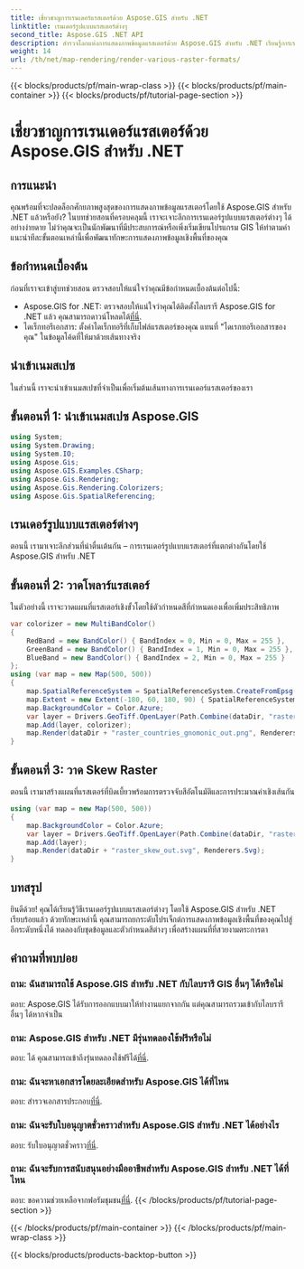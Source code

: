 ```yaml
---
title: เชี่ยวชาญการเรนเดอร์แรสเตอร์ด้วย Aspose.GIS สำหรับ .NET
linktitle: เรนเดอร์รูปแบบแรสเตอร์ต่างๆ
second_title: Aspose.GIS .NET API
description: สำรวจโลกแห่งการแสดงภาพข้อมูลแรสเตอร์ด้วย Aspose.GIS สำหรับ .NET เรียนรู้การเรนเดอร์แผนที่ที่น่าทึ่งในรูปแบบต่างๆ ได้อย่างง่ายดาย ดาวน์โหลดเดี๋ยวนี้!
weight: 14
url: /th/net/map-rendering/render-various-raster-formats/
---
```


{{< blocks/products/pf/main-wrap-class >}}
{{< blocks/products/pf/main-container >}}
{{< blocks/products/pf/tutorial-page-section >}}

# เชี่ยวชาญการเรนเดอร์แรสเตอร์ด้วย Aspose.GIS สำหรับ .NET

## การแนะนำ
คุณพร้อมที่จะปลดล็อกศักยภาพสูงสุดของการแสดงภาพข้อมูลแรสเตอร์โดยใช้ Aspose.GIS สำหรับ .NET แล้วหรือยัง? ในบทช่วยสอนที่ครอบคลุมนี้ เราจะเจาะลึกการเรนเดอร์รูปแบบแรสเตอร์ต่างๆ ได้อย่างง่ายดาย ไม่ว่าคุณจะเป็นนักพัฒนาที่มีประสบการณ์หรือเพิ่งเริ่มเขียนโปรแกรม GIS ให้ทำตามคำแนะนำทีละขั้นตอนเหล่านี้เพื่อพัฒนาทักษะการแสดงภาพข้อมูลเชิงพื้นที่ของคุณ
## ข้อกำหนดเบื้องต้น
ก่อนที่เราจะเข้าสู่บทช่วยสอน ตรวจสอบให้แน่ใจว่าคุณมีข้อกำหนดเบื้องต้นต่อไปนี้:
- Aspose.GIS for .NET: ตรวจสอบให้แน่ใจว่าคุณได้ติดตั้งไลบรารี Aspose.GIS for .NET แล้ว คุณสามารถดาวน์โหลดได้[ที่นี่](https://releases.aspose.com/gis/net/).
- ไดเร็กทอรีเอกสาร: ตั้งค่าไดเร็กทอรีที่เก็บไฟล์แรสเตอร์ของคุณ แทนที่ "ไดเรกทอรีเอกสารของคุณ" ในข้อมูลโค้ดที่ให้มาด้วยเส้นทางจริง
## นำเข้าเนมสเปซ
ในส่วนนี้ เราจะนำเข้าเนมสเปซที่จำเป็นเพื่อเริ่มต้นเส้นทางการเรนเดอร์แรสเตอร์ของเรา
## ขั้นตอนที่ 1: นำเข้าเนมสเปซ Aspose.GIS
```csharp
using System;
using System.Drawing;
using System.IO;
using Aspose.Gis;
using Aspose.GIS.Examples.CSharp;
using Aspose.Gis.Rendering;
using Aspose.Gis.Rendering.Colorizers;
using Aspose.Gis.SpatialReferencing;
```
## เรนเดอร์รูปแบบแรสเตอร์ต่างๆ
ตอนนี้ เรามาเจาะลึกส่วนที่น่าตื่นเต้นกัน – การเรนเดอร์รูปแบบแรสเตอร์ที่แตกต่างกันโดยใช้ Aspose.GIS สำหรับ .NET
## ขั้นตอนที่ 2: วาดโพลาร์แรสเตอร์
ในตัวอย่างนี้ เราจะวาดแผนที่แรสเตอร์เชิงขั้วโดยใช้ตัวกำหนดสีที่กำหนดเองเพื่อเพิ่มประสิทธิภาพ
```csharp
var colorizer = new MultiBandColor()
{
    RedBand = new BandColor() { BandIndex = 0, Min = 0, Max = 255 },
    GreenBand = new BandColor() { BandIndex = 1, Min = 0, Max = 255 },
    BlueBand = new BandColor() { BandIndex = 2, Min = 0, Max = 255 }
};
using (var map = new Map(500, 500))
{
    map.SpatialReferenceSystem = SpatialReferenceSystem.CreateFromEpsg(102034);
    map.Extent = new Extent(-180, 60, 180, 90) { SpatialReferenceSystem = SpatialReferenceSystem.Wgs84 };
    map.BackgroundColor = Color.Azure;
    var layer = Drivers.GeoTiff.OpenLayer(Path.Combine(dataDir, "raster_countries.tif"));
    map.Add(layer, colorizer);
    map.Render(dataDir + "raster_countries_gnomonic_out.png", Renderers.Png);
}
```
## ขั้นตอนที่ 3: วาด Skew Raster
ตอนนี้ เรามาสร้างแผนที่แรสเตอร์ที่บิดเบี้ยวพร้อมการตรวจจับสีอัตโนมัติและการประมาณค่าเชิงเส้นกัน
```csharp
using (var map = new Map(500, 500))
{
    map.BackgroundColor = Color.Azure;
    var layer = Drivers.GeoTiff.OpenLayer(Path.Combine(dataDir, "raster_skew.tif"));
    map.Add(layer);
    map.Render(dataDir + "raster_skew_out.svg", Renderers.Svg);
}
```
## บทสรุป
ยินดีด้วย! คุณได้เรียนรู้วิธีเรนเดอร์รูปแบบแรสเตอร์ต่างๆ โดยใช้ Aspose.GIS สำหรับ .NET เรียบร้อยแล้ว ด้วยทักษะเหล่านี้ คุณสามารถยกระดับโปรเจ็กต์การแสดงภาพข้อมูลเชิงพื้นที่ของคุณไปสู่อีกระดับหนึ่งได้ ทดลองกับชุดข้อมูลและตัวกำหนดสีต่างๆ เพื่อสร้างแผนที่ที่สวยงามตระการตา
## คำถามที่พบบ่อย
### ถาม: ฉันสามารถใช้ Aspose.GIS สำหรับ .NET กับไลบรารี GIS อื่นๆ ได้หรือไม่
ตอบ: Aspose.GIS ได้รับการออกแบบมาให้ทำงานแยกจากกัน แต่คุณสามารถรวมเข้ากับไลบรารีอื่นๆ ได้หากจำเป็น
### ถาม: Aspose.GIS สำหรับ .NET มีรุ่นทดลองใช้ฟรีหรือไม่
 ตอบ: ได้ คุณสามารถเข้าถึงรุ่นทดลองใช้ฟรีได้[ที่นี่](https://releases.aspose.com/).
### ถาม: ฉันจะหาเอกสารโดยละเอียดสำหรับ Aspose.GIS ได้ที่ไหน
 ตอบ: สำรวจเอกสารประกอบ[ที่นี่](https://reference.aspose.com/gis/net/).
### ถาม: ฉันจะรับใบอนุญาตชั่วคราวสำหรับ Aspose.GIS สำหรับ .NET ได้อย่างไร
 ตอบ: รับใบอนุญาตชั่วคราว[ที่นี่](https://purchase.aspose.com/temporary-license/).
### ถาม: ฉันจะรับการสนับสนุนอย่างมืออาชีพสำหรับ Aspose.GIS สำหรับ .NET ได้ที่ไหน
 ตอบ: ขอความช่วยเหลือจากฟอรัมชุมชน[ที่นี่](https://forum.aspose.com/c/gis/33).
{{< /blocks/products/pf/tutorial-page-section >}}

{{< /blocks/products/pf/main-container >}}
{{< /blocks/products/pf/main-wrap-class >}}

{{< blocks/products/products-backtop-button >}}
